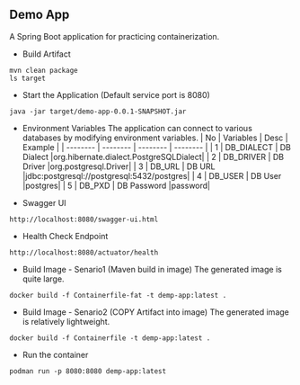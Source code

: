 ## Demo App
A Spring Boot application for practicing containerization.

* Build Artifact
```bash=
mvn clean package
ls target
```

* Start the Application (Default service port is 8080)
```bash=
java -jar target/demo-app-0.0.1-SNAPSHOT.jar
```

* Environment Variables
The application can connect to various databases by modifying environment variables.
| No | Variables | Desc | Example |
| -------- | -------- | -------- | -------- |
| 1     | DB_DIALECT     | DB Dialect     |org.hibernate.dialect.PostgreSQLDialect|
| 2     | DB_DRIVER     | DB Driver     |org.postgresql.Driver|
| 3     | DB_URL     | DB URL     |jdbc:postgresql://postgresql:5432/postgres|
| 4     | DB_USER     | DB User     |postgres|
| 5     | DB_PXD     | DB Password     |password|


* Swagger UI
```
http://localhost:8080/swagger-ui.html
```

* Health Check Endpoint 
```
http://localhost:8080/actuator/health
```

* Build Image - Senario1 (Maven build in image)
The generated image is quite large.
```bash=
docker build -f Containerfile-fat -t demp-app:latest .
```

* Build Image - Senario2 (COPY Artifact into image)
The generated image is relatively lightweight.
```bash=
docker build -f Containerfile -t demp-app:latest .
```

* Run the container
```bash=
podman run -p 8080:8080 demp-app:latest
```
